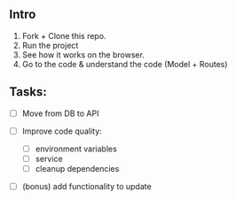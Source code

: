 ## Intro


1. Fork + Clone this repo.
2. Run the project 
3. See how it works on the browser.
4. Go to the code & understand the code (Model + Routes)

## Tasks:

- [ ] Move from DB to API
- [ ] Improve code quality:
  - [ ] environment variables
  - [ ] service
  - [ ] cleanup dependencies
- [ ] (bonus) add functionality to update


